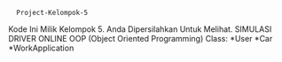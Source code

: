       Project-Kelompok-5


Kode Ini Milik Kelompok 5. Anda Dipersilahkan Untuk Melihat.
SIMULASI DRIVER ONLINE
      OOP (Object Oriented Programming)
Class:
*User
*Car
*WorkApplication
